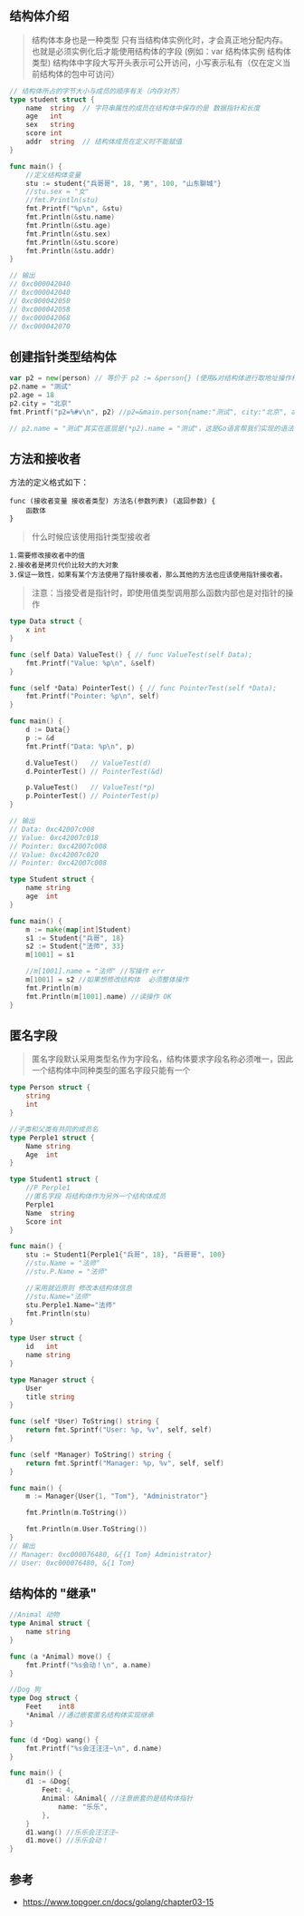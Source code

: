 ## 结构体介绍

> 结构体本身也是一种类型
> 只有当结构体实例化时，才会真正地分配内存。也就是必须实例化后才能使用结构体的字段 (例如：var 结构体实例 结构体类型)
> 结构体中字段大写开头表示可公开访问，小写表示私有（仅在定义当前结构体的包中可访问）

```go
// 结构体所占的字节大小与成员的顺序有关（内存对齐）
type student struct {
	name  string  // 字符串属性的成员在结构体中保存的是 数据指针和长度
	age   int
	sex   string
	score int
	addr  string  // 结构体成员在定义时不能赋值
}

func main() {
	//定义结构体变量
	stu := student{"兵哥哥", 18, "男", 100, "山东聊城"}
	//stu.sex = "女"
	//fmt.Println(stu)
	fmt.Printf("%p\n", &stu)
	fmt.Println(&stu.name)
	fmt.Println(&stu.age)
	fmt.Println(&stu.sex)
	fmt.Println(&stu.score)
	fmt.Println(&stu.addr)
}

// 输出
// 0xc000042040
// 0xc000042040
// 0xc000042050
// 0xc000042058
// 0xc000042068
// 0xc000042070
```


## 创建指针类型结构体

```go
var p2 = new(person) // 等价于 p2 := &person{} (使用&对结构体进行取地址操作相当于对该结构体类型进行了一次new实例化操作)
p2.name = "测试"
p2.age = 18
p2.city = "北京"
fmt.Printf("p2=%#v\n", p2) //p2=&main.person{name:"测试", city:"北京", age:18}

// p2.name = "测试"其实在底层是(*p2).name = "测试"，这是Go语言帮我们实现的语法糖
```


## 方法和接收者

方法的定义格式如下：

    func (接收者变量 接收者类型) 方法名(参数列表) (返回参数) {
        函数体
    }


> 什么时候应该使用指针类型接收者

    1.需要修改接收者中的值
    2.接收者是拷贝代价比较大的大对象
    3.保证一致性，如果有某个方法使用了指针接收者，那么其他的方法也应该使用指针接收者。

> 注意：当接受者是指针时，即使用值类型调用那么函数内部也是对指针的操作

```go
type Data struct {
    x int
}

func (self Data) ValueTest() { // func ValueTest(self Data);
    fmt.Printf("Value: %p\n", &self)
}

func (self *Data) PointerTest() { // func PointerTest(self *Data);
    fmt.Printf("Pointer: %p\n", self)
}

func main() {
    d := Data{}
    p := &d
    fmt.Printf("Data: %p\n", p)

    d.ValueTest()   // ValueTest(d)
    d.PointerTest() // PointerTest(&d)

    p.ValueTest()   // ValueTest(*p)
    p.PointerTest() // PointerTest(p)
}

// 输出
// Data: 0xc42007c008
// Value: 0xc42007c018
// Pointer: 0xc42007c008
// Value: 0xc42007c020
// Pointer: 0xc42007c008
```

```go
type Student struct {
	name string
	age  int
}

func main() {
	m := make(map[int]Student)
	s1 := Student{"兵哥", 18}
	s2 := Student{"法师", 33}
	m[1001] = s1

	//m[1001].name = "法师" //写操作 err
	m[1001] = s2 //如果想修改结构体  必须整体操作
	fmt.Println(m)
	fmt.Println(m[1001].name) //读操作 OK
}
```


## 匿名字段

> 匿名字段默认采用类型名作为字段名，结构体要求字段名称必须唯一，因此一个结构体中同种类型的匿名字段只能有一个

```go 
type Person struct {
    string
    int
}
```

```go
//子类和父类有共同的成员名
type Perple1 struct {
	Name string
	Age  int
}

type Student1 struct {
	//P Perple1
	//匿名字段 将结构体作为另外一个结构体成员
	Perple1
	Name  string
	Score int
}

func main() {
	stu := Student1{Perple1{"兵哥", 18}, "兵哥哥", 100}
	//stu.Name = "法师"
	//stu.P.Name = "法师"

	//采用就近原则 修改本结构体信息
	//stu.Name="法师"
	stu.Perple1.Name="法师"
	fmt.Println(stu)
}
```

```go
type User struct {
    id   int
    name string
}

type Manager struct {
    User
    title string
}

func (self *User) ToString() string {
    return fmt.Sprintf("User: %p, %v", self, self)
}

func (self *Manager) ToString() string {
    return fmt.Sprintf("Manager: %p, %v", self, self)
}

func main() {
    m := Manager{User{1, "Tom"}, "Administrator"}

    fmt.Println(m.ToString())

    fmt.Println(m.User.ToString())
}
// 输出
// Manager: 0xc000076480, &{{1 Tom} Administrator}
// User: 0xc000076480, &{1 Tom}
```


## 结构体的 "继承"

```go
//Animal 动物
type Animal struct {
    name string
}

func (a *Animal) move() {
    fmt.Printf("%s会动！\n", a.name)
}

//Dog 狗
type Dog struct {
    Feet    int8
    *Animal //通过嵌套匿名结构体实现继承
}

func (d *Dog) wang() {
    fmt.Printf("%s会汪汪汪~\n", d.name)
}

func main() {
    d1 := &Dog{
        Feet: 4,
        Animal: &Animal{ //注意嵌套的是结构体指针
            name: "乐乐",
        },
    }
    d1.wang() //乐乐会汪汪汪~
    d1.move() //乐乐会动！
}
```


## 参考

+ <https://www.topgoer.cn/docs/golang/chapter03-15>